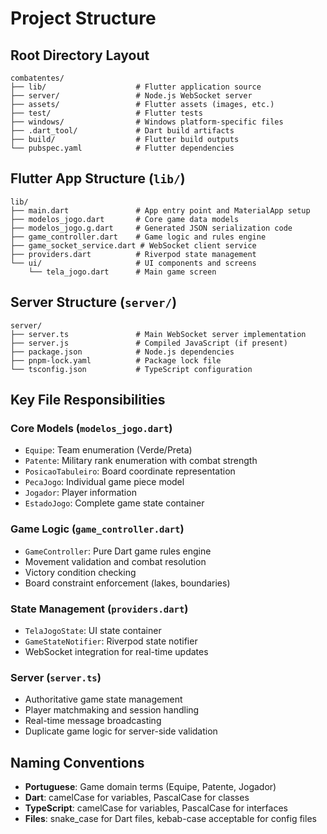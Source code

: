 # Project Structure

## Root Directory Layout

```
combatentes/
├── lib/                    # Flutter application source
├── server/                 # Node.js WebSocket server
├── assets/                 # Flutter assets (images, etc.)
├── test/                   # Flutter tests
├── windows/                # Windows platform-specific files
├── .dart_tool/             # Dart build artifacts
├── build/                  # Flutter build outputs
└── pubspec.yaml            # Flutter dependencies
```

## Flutter App Structure (`lib/`)

```
lib/
├── main.dart               # App entry point and MaterialApp setup
├── modelos_jogo.dart       # Core game data models
├── modelos_jogo.g.dart     # Generated JSON serialization code
├── game_controller.dart    # Game logic and rules engine
├── game_socket_service.dart # WebSocket client service
├── providers.dart          # Riverpod state management
└── ui/                     # UI components and screens
    └── tela_jogo.dart      # Main game screen
```

## Server Structure (`server/`)

```
server/
├── server.ts               # Main WebSocket server implementation
├── server.js               # Compiled JavaScript (if present)
├── package.json            # Node.js dependencies
├── pnpm-lock.yaml          # Package lock file
└── tsconfig.json           # TypeScript configuration
```

## Key File Responsibilities

### Core Models (`modelos_jogo.dart`)

- `Equipe`: Team enumeration (Verde/Preta)
- `Patente`: Military rank enumeration with combat strength
- `PosicaoTabuleiro`: Board coordinate representation
- `PecaJogo`: Individual game piece model
- `Jogador`: Player information
- `EstadoJogo`: Complete game state container

### Game Logic (`game_controller.dart`)

- `GameController`: Pure Dart game rules engine
- Movement validation and combat resolution
- Victory condition checking
- Board constraint enforcement (lakes, boundaries)

### State Management (`providers.dart`)

- `TelaJogoState`: UI state container
- `GameStateNotifier`: Riverpod state notifier
- WebSocket integration for real-time updates

### Server (`server.ts`)

- Authoritative game state management
- Player matchmaking and session handling
- Real-time message broadcasting
- Duplicate game logic for server-side validation

## Naming Conventions

- **Portuguese**: Game domain terms (Equipe, Patente, Jogador)
- **Dart**: camelCase for variables, PascalCase for classes
- **TypeScript**: camelCase for variables, PascalCase for interfaces
- **Files**: snake_case for Dart files, kebab-case acceptable for config files
